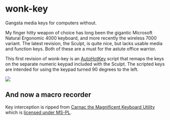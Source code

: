 wonk-key
========

Gangsta media keys for computers without.



My finger hitty weapon of choice has long been the gigantic Microsoft Natural Ergonomic 4000 keyboard, and more recently the wireless 7000 variant. The latest revision, the Sculpt, is quite nice, but lacks usable media and function keys. Both of these are a must for the astute office warrior.

This first revision of wonk-key is an [AutoHotKey](http://www.autohotkey.com) script that remaps the keys on the separate numeric keypad included with the Sculpt. The scripted keys are intended for using the keypad turned 90 degrees to the left.

![](http://i.imgur.com/Mu84nyd.png)


## And now a macro recorder

Key interception is ripped from [Carnac the Magnificent Keyboard Utility](https://github.com/Code52/carnac) which is [licensed under MS-PL](https://raw.githubusercontent.com/Code52/carnac/master/LICENSE.md).

